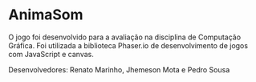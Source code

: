 # AnimaSom 

O jogo foi desenvolvido para a avaliação na disciplina de Computação Gráfica. Foi utilizada a biblioteca  Phaser.io de desenvolvimento de jogos com JavaScript e canvas.

Desenvolvedores: Renato Marinho, Jhemeson Mota e Pedro Sousa
